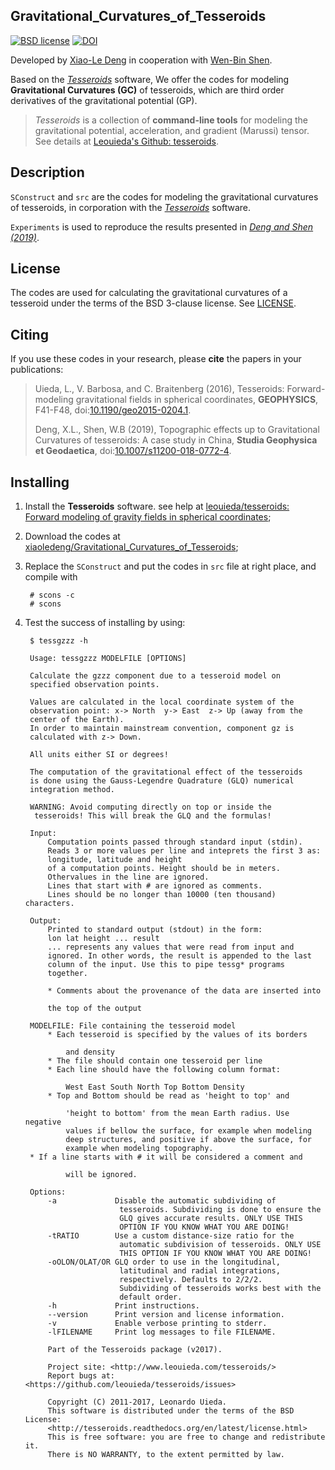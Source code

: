 ## Gravitational\_Curvatures\_of\_Tesseroids

[![BSD license](http://img.shields.io/badge/license-BSD-lightgrey.svg?style=flat)](https://github.com/xiaoledeng/Gravitational_Curvatures_of_Tesseroids/blob/master/LICENSE)
[![DOI](https://zenodo.org/badge/118716751.svg)](https://zenodo.org/badge/latestdoi/118716751)

Developed by [Xiao-Le Deng](http://xiaoledeng.github.io/) in cooperation with [Wen-Bin Shen](http://wbshen.users.sgg.whu.edu.cn/).

Based on the *[Tesseroids](http://tesseroids.leouieda.com/)* software, We offer the codes for modeling **Gravitational Curvatures (GC)** of tesseroids, which are third order derivatives of the gravitational potential (GP).

>*Tesseroids* is a collection of **command-line tools** for modeling the gravitational potential, acceleration, and gradient (Marussi) tensor. See details at [Leouieda's Github: tesseroids](https://github.com/leouieda/tesseroids).

## Description

`SConstruct` and `src` are the codes for modeling the gravitational curvatures of tesseroids, in corporation with the *[Tesseroids](http://tesseroids.leouieda.com/)* software.

`Experiments` is used to reproduce the results presented in [*Deng and Shen (2019)*](http://dx.doi.org/10.1007/s11200-018-0772-4). 

## License

The codes are used for calculating the gravitational curvatures of a tesseroid under the terms of the
BSD 3-clause license. See [LICENSE](https://github.com/xiaoledeng/Gravitational_Curvatures_of_Tesseroids/blob/master/LICENSE).

## Citing

If you use these codes in your research, please **cite** the papers in your publications:

> Uieda, L., V. Barbosa, and C. Braitenberg (2016), Tesseroids: Forward-modeling gravitational fields in spherical coordinates, **GEOPHYSICS**, F41-F48, doi:[10.1190/geo2015-0204.1](http://dx.doi.org/10.1190/geo2015-0204.1).
> 
> Deng, X.L., Shen, W.B (2019), Topographic effects up to Gravitational Curvatures of tesseroids: A case study in China,  **Studia Geophysica et Geodaetica**, doi:[10.1007/s11200-018-0772-4](http://dx.doi.org/10.1007/s11200-018-0772-4).


## Installing

1. Install the **Tesseroids** software. see help at [leouieda/tesseroids: Forward modeling of gravity fields in spherical coordinates](https://github.com/leouieda/tesseroids);

2. Download the codes at [xiaoledeng/Gravitational\_Curvatures\_of\_Tesseroids](https://github.com/xiaoledeng/Gravitational_Curvatures_of_Tesseroids);

3. Replace the `SConstruct` and put the codes in `src` file at right place, and compile with 

	    # scons -c
	    # scons

4. Test the success of installing by using:

		$ tessgzzz -h

		Usage: tessgzzz MODELFILE [OPTIONS]
	
		Calculate the gzzz component due to a tesseroid model on
		specified observation points.
	
		Values are calculated in the local coordinate system of the
		observation point: x-> North  y-> East  z-> Up (away from the
		center of the Earth).
		In order to maintain mainstream convention, component gz is
		calculated with z-> Down.
	
		All units either SI or degrees!
	
		The computation of the gravitational effect of the tesseroids
		is done using the Gauss-Legendre Quadrature (GLQ) numerical
		integration method.
	
		WARNING: Avoid computing directly on top or inside the
	     tesseroids! This will break the GLQ and the formulas!
	
		Input:
  			Computation points passed through standard input (stdin).
  			Reads 3 or more values per line and inteprets the first 3 as:
    		longitude, latitude and height
  			of a computation points. Height should be in meters.
  			Othervalues in the line are ignored.
  			Lines that start with # are ignored as comments.
  			Lines should be no longer than 10000 (ten thousand) characters.

		Output:
  			Printed to standard output (stdout) in the form:
    		lon lat height ... result
  			... represents any values that were read from input and
  			ignored. In other words, the result is appended to the last
  			column of the input. Use this to pipe tessg* programs
  			together.

  			* Comments about the provenance of the data are inserted into

    		the top of the output
    
    	MODELFILE: File containing the tesseroid model
  			* Each tesseroid is specified by the values of its borders

    			and density
  			* The file should contain one tesseroid per line
  			* Each line should have the following column format:

      			West East South North Top Bottom Density
  			* Top and Bottom should be read as 'height to top' and

    			'height to bottom' from the mean Earth radius. Use negative
    			values if bellow the surface, for example when modeling
    			deep structures, and positive if above the surface, for
    			example when modeling topography.
  		* If a line starts with # it will be considered a comment and

    			will be ignored.
    
    	Options:
  			-a             Disable the automatic subdividing of
                 			tesseroids. Subdividing is done to ensure the
                 			GLQ gives accurate results. ONLY USE THIS
                 			OPTION IF YOU KNOW WHAT YOU ARE DOING!
  			-tRATIO        Use a custom distance-size ratio for the
                 			automatic subdivision of tesseroids. ONLY USE
                 			THIS OPTION IF YOU KNOW WHAT YOU ARE DOING!
  			-oOLON/OLAT/OR GLQ order to use in the longitudinal,
                 			latitudinal and radial integrations,
                 			respectively. Defaults to 2/2/2.
                 			Subdividing of tesseroids works best with the
                 			default order.
  			-h             Print instructions.
  			--version      Print version and license information.
  			-v             Enable verbose printing to stderr.
  			-lFILENAME     Print log messages to file FILENAME.

			Part of the Tesseroids package (v2017).
	
			Project site: <http://www.leouieda.com/tesseroids/>
			Report bugs at: <https://github.com/leouieda/tesseroids/issues>
	
			Copyright (C) 2011-2017, Leonardo Uieda.
			This software is distributed under the terms of the BSD License:
			<http://tesseroids.readthedocs.org/en/latest/license.html>
			This is free software: you are free to change and redistribute it.
			There is NO WARRANTY, to the extent permitted by law.
